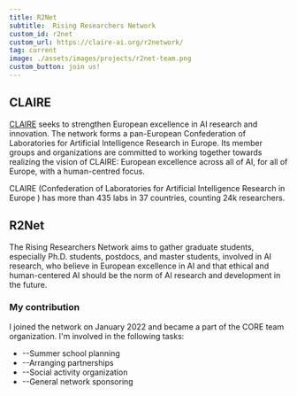 ```yaml
---
title: R2Net
subtitle:  Rising Researchers Network
custom_id: r2net
custom_url: https://claire-ai.org/r2network/
tag: current
image: ./assets/images/projects/r2net-team.png
custom_button: join us!
---
```


## CLAIRE
[CLAIRE](https://claire-ai.org/)  seeks to strengthen European excellence in AI research and innovation. The network forms a pan-European Confederation of Laboratories for Artificial Intelligence Research in Europe. Its member groups and organizations are committed to working together towards realizing the vision of CLAIRE: European excellence across all of AI, for all of Europe, with a human-centred focus.

CLAIRE (Confederation of Laboratories for Artificial Intelligence Research in Europe ) has more than 435 labs in 37 countries, counting 24k researchers.

## R2Net

The Rising Researchers Network aims to gather graduate students, especially Ph.D. students, postdocs, and master students, involved in AI research, who believe in European excellence in AI and that ethical and human-centered AI should be the norm of AI research and development in the future.


### My contribution

I joined the network on January 2022 and became a part of the CORE team organization. I'm involved in the following tasks:
* --Summer school planning 
* --Arranging partnerships 
* --Social activity organization
* --General network sponsoring 

